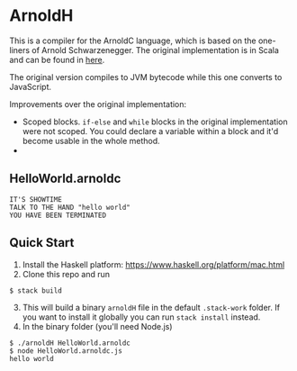 # ArnoldH

This is a compiler for the ArnoldC language, which is based on the one-liners of Arnold
Schwarzenegger. The original implementation is in Scala and can be found in [here]( http://lhartikk.github.io/ArnoldC/).

The original version compiles to JVM bytecode while this one converts to JavaScript.

Improvements over the original implementation:
- Scoped blocks. `if-else` and `while` blocks in the original implementation were not scoped. You could declare a variable within a block and it'd become usable in the whole method.
- 

## HelloWorld.arnoldc

```
IT'S SHOWTIME
TALK TO THE HAND "hello world"
YOU HAVE BEEN TERMINATED
```

## Quick Start

1. Install the Haskell platform: https://www.haskell.org/platform/mac.html
2. Clone this repo and run

```
$ stack build
```

3. This will build a binary `arnoldH` file in the default `.stack-work` folder. If you want
to install it globally you can run `stack install` instead.
4. In the binary folder (you'll need Node.js)

```
$ ./arnoldH HelloWorld.arnoldc
$ node HelloWorld.arnoldc.js
hello world
```